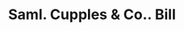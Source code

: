 ---
doi: 10.7916/D87W7Q66
date_other: '1870'
date_other_textual: 1870-1879
form: printed ephemera
genre:
- Invoices
name:
- Saml. Cupples & Co.
object_in_context_url: https://biggert.cul.columbia.edu/items/view/ave_biggert_00725
subject_hierarchical_geographic:
- St. Louis, Missouri, United States
subject_name:
- Saml. Cupples & Co.
title: Saml. Cupples & Co.. Bill
sort_title: Saml. Cupples & Co.. Bill
call_number: ave_biggert_00725
coordinates:
- 38.62722222222222,-90.19777777777779
pid: ave_biggert_00725
identifiers: ave_biggert_00725
canvas_id: ldpd:395997
permalink: "/items/ave_biggert_00725/"
layout: iiif-image-page
---